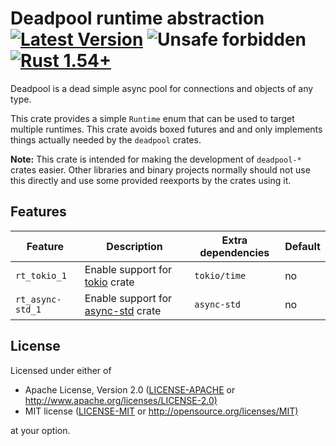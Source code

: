 # Deadpool runtime abstraction [![Latest Version](https://img.shields.io/crates/v/deadpool-runtime.svg)](https://crates.io/crates/deadpool-runtime) ![Unsafe forbidden](https://img.shields.io/badge/unsafe-forbidden-success.svg "Unsafe forbidden") [![Rust 1.54+](https://img.shields.io/badge/rustc-1.54+-lightgray.svg "Rust 1.54+")](https://blog.rust-lang.org/2021/07/29/Rust-1.54.0.html)

Deadpool is a dead simple async pool for connections and objects
of any type.

This crate provides a simple `Runtime` enum that can be used to
target multiple runtimes. This crate avoids boxed futures and
and only implements things actually needed by the `deadpool` crates.

**Note:** This crate is intended for making the development of
`deadpool-*` crates easier. Other libraries and binary projects
normally should not use this directly and use some provided
reexports by the crates using it.

## Features

| Feature | Description | Extra dependencies | Default |
| ------- | ----------- | ------------------ | ------- |
| `rt_tokio_1` | Enable support for [tokio](https://crates.io/crates/tokio) crate | `tokio/time` | no |
| `rt_async-std_1` | Enable support for [async-std](https://crates.io/crates/config) crate | `async-std` | no |

## License

Licensed under either of

- Apache License, Version 2.0 ([LICENSE-APACHE](LICENSE-APACHE) or <http://www.apache.org/licenses/LICENSE-2.0)>
- MIT license ([LICENSE-MIT](LICENSE-MIT) or <http://opensource.org/licenses/MIT)>

at your option.
